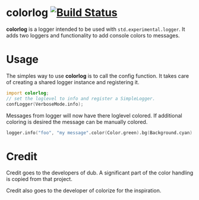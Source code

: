 # colorlog [![Build Status](https://dev.azure.com/wikodes/wikodes/_apis/build/status/joakim-brannstrom.colorlog?branchName=master)](https://dev.azure.com/wikodes/wikodes/_build/latest?definitionId=8&branchName=master)

**colorlog** is a logger intended to be used with `std.experimental.logger`. It adds two loggers and functionality to add console colors to messages.

# Usage

The simples way to use **colorlog** is to call the config function. It takes
care of creating a shared logger instance and registering it.

```d
import colorlog;
// set the loglevel to info and register a SimpleLogger.
confLogger(VerboseMode.info);
```

Messages from logger will now have there loglevel colored. If additional
coloring is desired the message can be manually colored.
```d
logger.info("foo", "my message".color(Color.green).bg(Background.cyan).mode(Mode.bold));
```

# Credit

Credit goes to the developers of dub. A significant part of the color handling
is copied from that project.

Credit also goes to the developer of colorize for the inspiration.
